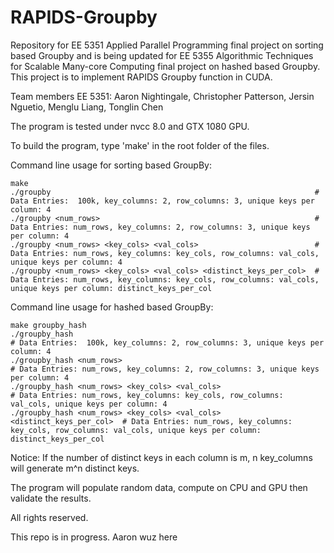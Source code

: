# RAPIDS-Groupby
Repository for EE 5351 Applied Parallel Programming final project on sorting based Groupby and is being updated for EE 5355 Algorithmic Techniques for Scalable Many-core Computing final project on hashed based Groupby. This project is to implement RAPIDS Groupby function in CUDA.

Team members EE 5351: Aaron Nightingale, Christopher Patterson, Jersin Nguetio, Menglu Liang, Tonglin Chen

The program is tested under nvcc 8.0 and GTX 1080 GPU.

To build the program, type 'make' in the root folder of the files.

Command line usage for sorting based GroupBy:
```
make
./groupby                                                           # Data Entries:  100k, key_columns: 2, row_columns: 3, unique keys per column: 4
./groupby <num_rows>                                                # Data Entries: num_rows, key_columns: 2, row_columns: 3, unique keys per column: 4
./groupby <num_rows> <key_cols> <val_cols>                          # Data Entries: num_rows, key_columns: key_cols, row_columns: val_cols, unique keys per column: 4
./groupby <num_rows> <key_cols> <val_cols> <distinct_keys_per_col>  # Data Entries: num_rows, key_columns: key_cols, row_columns: val_cols, unique keys per column: distinct_keys_per_col
```
Command line usage for hashed based GroupBy:
```
make groupby_hash
./groupby_hash                                                           # Data Entries:  100k, key_columns: 2, row_columns: 3, unique keys per column: 4
./groupby_hash <num_rows>                                                # Data Entries: num_rows, key_columns: 2, row_columns: 3, unique keys per column: 4
./groupby_hash <num_rows> <key_cols> <val_cols>                          # Data Entries: num_rows, key_columns: key_cols, row_columns: val_cols, unique keys per column: 4
./groupby_hash <num_rows> <key_cols> <val_cols> <distinct_keys_per_col>  # Data Entries: num_rows, key_columns: key_cols, row_columns: val_cols, unique keys per column: distinct_keys_per_col
```
Notice: If the number of distinct keys in each column is m, n key_columns will generate m^n distinct keys.

The program will populate random data, compute on CPU and GPU then validate the results.

All rights reserved.

This repo is in progress.
Aaron wuz here
